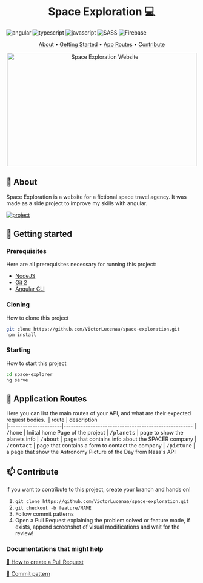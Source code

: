 [JAVASCRIPT__BADGE]: https://img.shields.io/badge/Javascript-000?style=for-the-badge&logo=javascript
[TYPESCRIPT__BADGE]: https://img.shields.io/badge/typescript-D4FAFF?style=for-the-badge&logo=typescript
[ANGULAR__BADGE]: https://img.shields.io/badge/Angular-red?style=for-the-badge&logo=angular
[PROJECT__BADGE]: https://img.shields.io/badge/📱Visit_this_project-000?style=for-the-badge&logo=project
[PROJECT__URL]: https://space-exploration-68496.web.app
[SASS__BADGE]: https://img.shields.io/badge/SASS-hotpink.svg?style=for-the-badge&logo=SASS&logoColor=white
[Firebase__BADGE]: https://img.shields.io/badge/firebase-%23039BE5.svg?style=for-the-badge&logo=firebase

<h1 align="center"  style="font-weight: bold;">Space Exploration 💻</h1>


  
![angular][ANGULAR__BADGE]
![typescript][TYPESCRIPT__BADGE]
![javascript][JAVASCRIPT__BADGE]
![SASS][SASS__BADGE]
![Firebase][Firebase__BADGE]
  


<p align="center">
 <a href="#about">About</a> • 
 <a href="#started">Getting Started</a> • 
  <a href="#started">App Routes</a> • 
 <a href="#contribute">Contribute</a>
</p>


<p align="center">
    <img src="https://imgur.com/a/p95v2fu" alt="Space Exploration Website" width="500px" height="300px">
</p>

<h2 id="about">📌 About</h2>

Space Exploration is a website for a fictional space travel agency. It was made as a side project to improve my skills with angular.

[![project][PROJECT__BADGE]][PROJECT__URL]

<h2 id="started">🚀 Getting started</h2>

<h3>Prerequisites</h3>

Here are all prerequisites necessary for running this project:

- [NodeJS](https://nodejs.org/en/download)
- [Git 2](https://github.com)
- [Angular CLI](https://www.npmjs.com/package/@angular/cli?activeTab=versions)

<h3>Cloning</h3>

How to clone this project

```bash
git clone https://github.com/VictorLucenaa/space-exploration.git
npm install
```

<h3>Starting</h3>

How to start this project

```bash
cd space-explorer
ng serve
```

<h2 id="routes">📍 Application Routes</h2>

Here you can list the main routes of your API, and what are their expected request bodies.
​
| route               | description                                          
|----------------------|-----------------------------------------------------
| <kbd>/home</kbd>     | Iniital home Page of the project 
| <kbd>/planets</kbd>     | page to show the planets info
| <kbd>/about</kbd>     | page that contains info about the SPACER company
| <kbd>/contact</kbd>     | page that contains a form to contact the company
| <kbd>/picture</kbd>     | a page that show the Astronomy Picture of the Day from Nasa's API



<h2 id="contribute">📫 Contribute</h2>

if you want to contribute to this project, create your branch and hands on!

1. `git clone https://github.com/VictorLucenaa/space-exploration.git`
2. `git checkout -b feature/NAME`
3. Follow commit patterns
4. Open a Pull Request explaining the problem solved or feature made, if exists, append screenshot of visual modifications and wait for the review!

<h3>Documentations that might help</h3>

[📝 How to create a Pull Request](https://www.atlassian.com/br/git/tutorials/making-a-pull-request)

[💾 Commit pattern](https://gist.github.com/joshbuchea/6f47e86d2510bce28f8e7f42ae84c716)

